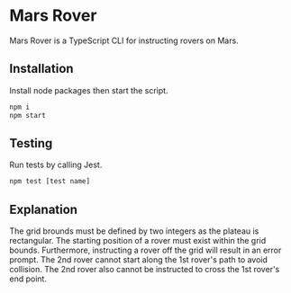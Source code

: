 # Mars Rover

Mars Rover is a TypeScript CLI for instructing rovers on Mars.

## Installation

Install node packages then start the script.

```bash
npm i
npm start
```

## Testing

Run tests by calling Jest.

```bash
npm test [test name]
```

## Explanation

The grid brounds must be defined by two integers as the plateau is rectangular. 
The starting position of a rover must exist within the grid bounds.
Furthermore, instructing a rover off the grid will result in an error prompt. 
The 2nd rover cannot start along the 1st rover's path to avoid collision. 
The 2nd rover also cannot be instructed to cross the 1st rover's end point. 